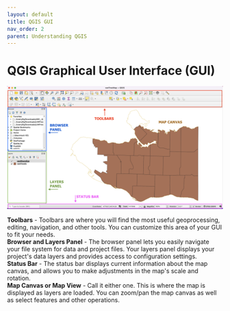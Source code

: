 ```yaml
---
layout: default
title: QGIS GUI
nav_order: 2
parent: Understanding QGIS
---
```


# QGIS Graphical User Interface (GUI)

![The main QGIS GUI](QGIS-GUI-20220518.png "The main QGIS GUI")

**Toolbars** - Toolbars are where you will find the most useful geoprocessing, editing, navigation, and other tools. You can customize this area of your GUI to fit your needs.    
**Browser and Layers Panel** - The browser panel lets you easily navigate your file system for data and project files. Your layers panel displays your project's data layers and provides access to configuration settings.    
**Status Bar** - The status bar displays current information about the map canvas, and allows you to make adjustments in the map's scale and rotation.    
**Map Canvas or Map View** - Call it either one. This is where the map is displayed as layers are loaded. You can zoom/pan the map canvas as well as select features and other operations.     
